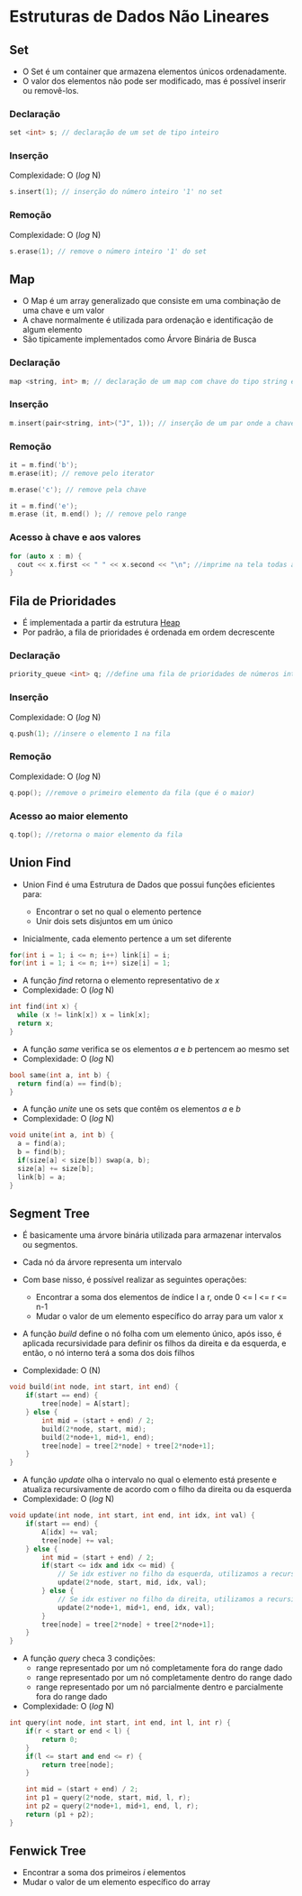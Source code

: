 # Estruturas de Dados Não Lineares

## Set
  - O Set é um container que armazena elementos únicos ordenadamente.
  - O valor dos elementos não pode ser modificado, mas é possível inserir ou removê-los.
  
  ### Declaração
  ```c++
  set <int> s; // declaração de um set de tipo inteiro
  ```
  ### Inserção
  Complexidade: O (*log* N)
  ```c++
  s.insert(1); // inserção do número inteiro '1' no set
  ```
  ### Remoção
  Complexidade: O (*log* N)
  ```c++
  s.erase(1); // remove o número inteiro '1' do set
  ```

## Map
  - O Map é um array generalizado que consiste em uma combinação de uma chave e um valor
  - A chave normalmente é utilizada para ordenação e identificação de algum elemento
  - São tipicamente implementados como Árvore Binária de Busca
  
  ### Declaração
  ```c++
  map <string, int> m; // declaração de um map com chave do tipo string e valor de tipo inteiro
  ```
  
  ### Inserção
  ```c++
  m.insert(pair<string, int>("J", 1)); // inserção de um par onde a chave é uma string e o valor um inteiro 
  ```  
  
  ### Remoção
  ```c++
  it = m.find('b');
  m.erase(it); // remove pelo iterator
  ```  
  ```c++
  m.erase('c'); // remove pela chave
  ```  
  ```c++
  it = m.find('e');
  m.erase (it, m.end() ); // remove pelo range
  ```  
  
  ### Acesso à chave e aos valores
  ```c++
  for (auto x : m) {
    cout << x.first << " " << x.second << "\n"; //imprime na tela todas as chaves e todos os valores do map
  }
  ``` 

## Fila de Prioridades
  - É implementada a partir da estrutura [Heap](https://www.geeksforgeeks.org/binary-heap/)
  - Por padrão, a fila de prioridades é ordenada em ordem decrescente

  ### Declaração
  ```c++
  priority_queue <int> q; //define uma fila de prioridades de números inteiros
  ``` 
  
  ### Inserção
  Complexidade: O (*log* N)
  ```c++
  q.push(1); //insere o elemento 1 na fila
  ``` 
  
  ### Remoção
  Complexidade: O (*log* N)
  ```c++
  q.pop(); //remove o primeiro elemento da fila (que é o maior)
  ``` 
  
  ### Acesso ao maior elemento
  ```c++
  q.top(); //retorna o maior elemento da fila
  ``` 

## Union Find
- Union Find é uma Estrutura de Dados que possui funções eficientes para:
  - Encontrar o set no qual o elemento pertence
  - Unir dois sets disjuntos em um único

- Inicialmente, cada elemento pertence a um set diferente
```c++
for(int i = 1; i <= n; i++) link[i] = i;
for(int i = 1; i <= n; i++) size[i] = 1;
``` 

- A função *find* retorna o elemento representativo de *x*
- Complexidade: O (*log* N)
```c++
int find(int x) {
  while (x != link[x]) x = link[x];
  return x;
}
``` 

- A função *same* verifica se os elementos *a* e *b* pertencem ao mesmo set
- Complexidade: O (*log* N)
```c++
bool same(int a, int b) {
  return find(a) == find(b);
}
```

- A função *unite* une os sets que contêm os elementos *a* e *b*
- Complexidade: O (*log* N)
```c++
void unite(int a, int b) {
  a = find(a);
  b = find(b);
  if(size[a] < size[b]) swap(a, b);
  size[a] += size[b];
  link[b] = a;
}
```
## Segment Tree
- É basicamente uma árvore binária utilizada para armazenar intervalos ou segmentos.
- Cada nó da árvore representa um intervalo
- Com base nisso, é possível realizar as seguintes operações:
  - Encontrar a soma dos elementos de índice l a r, onde 0 <= l <= r <= n-1
  - Mudar o valor de um elemento específico do array para um valor x
  
- A função *build* define o nó folha com um elemento único, após isso, é aplicada recursividade para definir os filhos da direita e da esquerda, e então, o nó interno terá a soma dos dois filhos
- Complexidade: O (N)
```c++
void build(int node, int start, int end) {
    if(start == end) {
        tree[node] = A[start];
    } else {
        int mid = (start + end) / 2;
        build(2*node, start, mid);
        build(2*node+1, mid+1, end);
        tree[node] = tree[2*node] + tree[2*node+1];
    }
}
```

- A função *update* olha o intervalo no qual o elemento está presente e atualiza recursivamente de acordo com o filho da direita ou da esquerda
- Complexidade: O (*log* N)
```c++
void update(int node, int start, int end, int idx, int val) {
    if(start == end) {
        A[idx] += val;
        tree[node] += val;
    } else {
        int mid = (start + end) / 2;
        if(start <= idx and idx <= mid) {
            // Se idx estiver no filho da esquerda, utilizamos a recursividade no filho da esquerda
            update(2*node, start, mid, idx, val);
        } else {
            // Se idx estiver no filho da direita, utilizamos a recursividade no filho da direita
            update(2*node+1, mid+1, end, idx, val);
        }
        tree[node] = tree[2*node] + tree[2*node+1];
    }
}
```

- A função *query* checa 3 condições:
  - range representado por um nó completamente fora do range dado
  - range representado por um nó completamente dentro do range dado
  - range representado por um nó parcialmente dentro e parcialmente fora do range dado
- Complexidade: O (*log* N)
```c++
int query(int node, int start, int end, int l, int r) {
    if(r < start or end < l) {
        return 0;
    }
    if(l <= start and end <= r) {
        return tree[node];
    }

    int mid = (start + end) / 2;
    int p1 = query(2*node, start, mid, l, r);
    int p2 = query(2*node+1, mid+1, end, l, r);
    return (p1 + p2);
}
```
## Fenwick Tree
- Encontrar a soma dos primeiros *i* elementos
- Mudar o valor de um elemento específico do array
